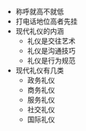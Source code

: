 - 称呼就高不就低
- 打电话地位高者先挂
- 现代礼仪的内涵
  - 礼仪是交往艺术
  - 礼仪是沟通技巧
  - 礼仪是行为规范
- 现代礼仪有几类
  - 政务礼仪
  - 商务礼仪
  - 服务礼仪
  - 社交礼仪
  - 国际礼仪
